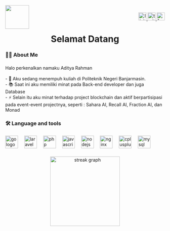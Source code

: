 <img align="left" height="75" src="https://media.giphy.com/media/v1.Y2lkPTc5MGI3NjExN2RsOGwzanA5Nmt2eDMzZDB3c3ZxYWpseHRnc2cwOTBlazNzdW1jZiZlcD12MV9naWZzX3NlYXJjaCZjdD1n/htSM5MPkwlKaSYE7yN/giphy.gif"  />

###

<div align="right">
  <a href="https://www.linkedin.com/in/2ddettaa/" target="_blank">
    <img src="https://img.shields.io/static/v1?message=LinkedIn&logo=linkedin&label=&color=0077B5&logoColor=white&labelColor=&style=for-the-badge" height="25" alt="linkedin logo"  />
  </a>
  <a href="https://x.com/ddetta4" target="_blank">
    <img src="https://img.shields.io/static/v1?message=Twitter&logo=twitter&label=&color=1DA1F2&logoColor=white&labelColor=&style=for-the-badge" height="25" alt="twitter logo"  />
  </a>
  <a href="https://www.facebook.com/ddettaa" target="_blank">
    <img src="https://img.shields.io/static/v1?message=Facebook&logo=facebook&label=&color=1877F2&logoColor=whi&labelColor=&style=for-the-badge" height="25" alt="facebook logo"  />
  </a>
</div>

###

<h1 align="center">Selamat Datang</h1>

###

<h3 align="left">👩‍💻  About Me</h3>

###

<p align="left">Halo perkenalkan namaku Aditya Rahman<br><br>- 🔭 Aku sedang menempuh kuliah di Politeknik Negeri Banjarmasin.<br>- 📚 Saat ini aku memiliki minat pada Back-end developer dan juga Database<br>- ⚡ Selain itu aku minat terhadap project blockchain dan aktif berpartisipasi pada event-event projectnya, seperti : Sahara AI, Recall AI, Fraction AI, dan Monad</p>

###

<h3 align="left">🛠 Language and tools</h3>

###

<div align="left">
  <img src="https://cdn.jsdelivr.net/gh/devicons/devicon/icons/go/go-original-wordmark.svg" height="40" alt="go logo"  />
  <img width="12" />
  <img src="https://cdn.jsdelivr.net/gh/devicons/devicon/icons/laravel/laravel-original.svg" height="40" alt="laravel logo"  />
  <img width="12" />
  <img src="https://cdn.jsdelivr.net/gh/devicons/devicon/icons/php/php-original.svg" height="40" alt="php logo"  />
  <img width="12" />
  <img src="https://cdn.jsdelivr.net/gh/devicons/devicon/icons/javascript/javascript-original.svg" height="40" alt="javascript logo"  />
  <img width="12" />
  <img src="https://cdn.jsdelivr.net/gh/devicons/devicon/icons/nodejs/nodejs-original.svg" height="40" alt="nodejs logo"  />
  <img width="12" />
  <img src="https://cdn.jsdelivr.net/gh/devicons/devicon/icons/nginx/nginx-original.svg" height="40" alt="nginx logo"  />
  <img width="12" />
  <img src="https://cdn.jsdelivr.net/gh/devicons/devicon/icons/cplusplus/cplusplus-original.svg" height="40" alt="cplusplus logo"  />
  <img width="12" />
  <img src="https://cdn.jsdelivr.net/gh/devicons/devicon/icons/mysql/mysql-original.svg" height="40" alt="mysql logo"  />
</div>

###

<div align="center">
  <img src="https://streak-stats.demolab.com?user=ddettaa&locale=en&mode=daily&theme=dark&hide_border=false&border_radius=5&order=3" height="220" alt="streak graph"  />
</div>

###
